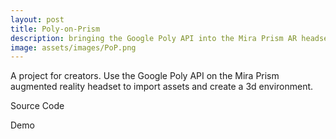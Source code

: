```yaml
---
layout: post
title: Poly-on-Prism
description: bringing the Google Poly API into the Mira Prism AR headset
image: assets/images/PoP.png
---
```


A project for creators. Use the Google Poly API on the Mira Prism augmented reality headset to import assets and create a 3d environment.

Source Code

Demo
